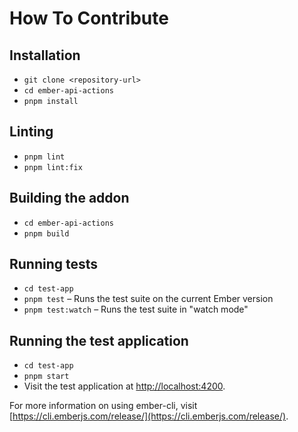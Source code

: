 # How To Contribute

## Installation

- `git clone <repository-url>`
- `cd ember-api-actions`
- `pnpm install`

## Linting

- `pnpm lint`
- `pnpm lint:fix`

## Building the addon

- `cd ember-api-actions`
- `pnpm build`

## Running tests

- `cd test-app`
- `pnpm test` – Runs the test suite on the current Ember version
- `pnpm test:watch` – Runs the test suite in "watch mode"

## Running the test application

- `cd test-app`
- `pnpm start`
- Visit the test application at [http://localhost:4200](http://localhost:4200).

For more information on using ember-cli, visit [https://cli.emberjs.com/release/](https://cli.emberjs.com/release/).

